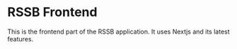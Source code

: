 # RSSB Frontend

This is the frontend part of the RSSB application. It uses Nextjs and its latest features.

